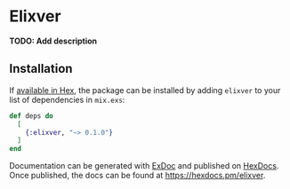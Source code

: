# Elixver

**TODO: Add description**

## Installation

If [available in Hex](https://hex.pm/docs/publish), the package can be installed
by adding `elixver` to your list of dependencies in `mix.exs`:

```elixir
def deps do
  [
    {:elixver, "~> 0.1.0"}
  ]
end
```

Documentation can be generated with [ExDoc](https://github.com/elixir-lang/ex_doc)
and published on [HexDocs](https://hexdocs.pm). Once published, the docs can
be found at <https://hexdocs.pm/elixver>.

